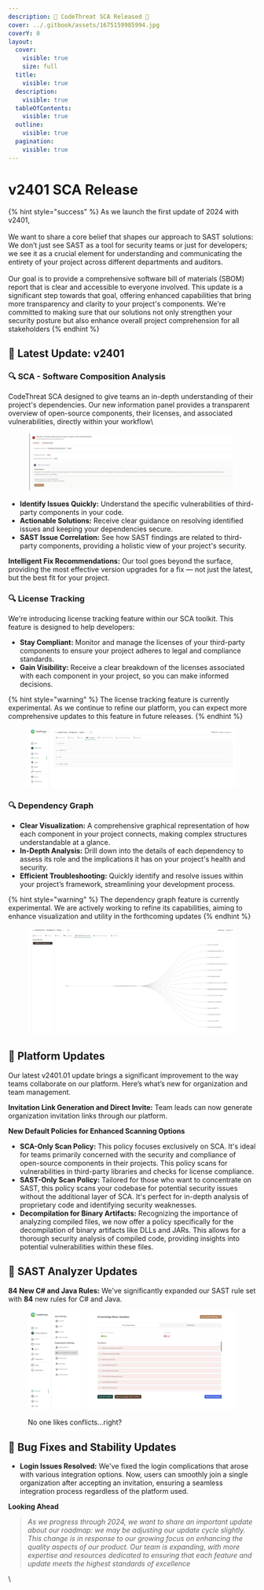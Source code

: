 ```yaml
---
description: 🚀 CodeThreat SCA Released 🚀
cover: ../.gitbook/assets/1675159985994.jpg
coverY: 0
layout:
  cover:
    visible: true
    size: full
  title:
    visible: true
  description:
    visible: true
  tableOfContents:
    visible: true
  outline:
    visible: true
  pagination:
    visible: true
---
```


# v2401 SCA Release

{% hint style="success" %}
As we launch the first update of 2024 with v2401, \
\
We want to share a core belief that shapes our approach to SAST solutions: We don’t just see SAST as a tool for security teams or just for developers; we see it as a crucial element for understanding and communicating the entirety of your project across different departments and auditors. \
\
Our goal is to provide a comprehensive software bill of materials (SBOM) report that is clear and accessible to everyone involved. This update is a significant step towards that goal, offering enhanced capabilities that bring more transparency and clarity to your project's components. We're committed to making sure that our solutions not only strengthen your security posture but also enhance overall project comprehension for all stakeholders
{% endhint %}

## 🌟 **Latest Update:** v2401

### 🔍  **SCA - Software Composition Analysis**

CodeThreat SCA designed to give teams an in-depth understanding of their project's dependencies. Our new information panel provides a transparent overview of open-source components, their licenses, and associated vulnerabilities, directly within your workflow\


<figure><img src="../.gitbook/assets/image (1) (1) (1) (1).png" alt=""><figcaption></figcaption></figure>

* **Identify Issues Quickly:** Understand the specific vulnerabilities of third-party components in your code.
* **Actionable Solutions:** Receive clear guidance on resolving identified issues and keeping your dependencies secure.
* **SAST Issue Correlation:** See how SAST findings are related to third-party components, providing a holistic view of your project's security.

**Intelligent Fix Recommendations:** Our tool goes beyond the surface, providing the most effective version upgrades for a fix — not just the latest, but the best fit for your project.

### 🔍  License Tracking&#x20;

We're introducing license tracking feature within our SCA toolkit. This feature is designed to help developers:

* **Stay Compliant:** Monitor and manage the licenses of your third-party components to ensure your project adheres to legal and compliance standards.
* **Gain Visibility:** Receive a clear breakdown of the licenses associated with each component in your project, so you can make informed decisions.

{% hint style="warning" %}
The license tracking feature is currently experimental. As we continue to refine our platform, you can expect more comprehensive updates to this feature in future releases.
{% endhint %}

<figure><img src="../.gitbook/assets/image (2) (1) (1) (1).png" alt=""><figcaption></figcaption></figure>

### 🔍  Dependency Graph

* **Clear Visualization:** A comprehensive graphical representation of how each component in your project connects, making complex structures understandable at a glance.
* **In-Depth Analysis:** Drill down into the details of each dependency to assess its role and the implications it has on your project's health and security.
* **Efficient Troubleshooting:** Quickly identify and resolve issues within your project’s framework, streamlining your development process.

{% hint style="warning" %}
The dependency graph feature is currently experimental. We are actively working to refine its capabilities, aiming to enhance visualization and utility in the forthcoming updates
{% endhint %}

<figure><img src="../.gitbook/assets/image (4) (1) (1) (1).png" alt=""><figcaption></figcaption></figure>

## 🚀 Platform Updates

Our latest v2401.01 update brings a significant improvement to the way teams collaborate on our platform. Here’s what’s new for organization and team management.

**Invitation Link Generation and Direct Invite:** Team leads can now generate organization invitation links through our platform. &#x20;

**New Default Policies for Enhanced Scanning Options**

* **SCA-Only Scan Policy:** This policy focuses exclusively on SCA. It's ideal for teams primarily concerned with the security and compliance of open-source components in their projects. This policy scans for vulnerabilities in third-party libraries and checks for license compliance.
* **SAST-Only Scan Policy:** Tailored for those who want to concentrate on SAST, this policy scans your codebase for potential security issues without the additional layer of SCA. It's perfect for in-depth analysis of proprietary code and identifying security weaknesses.
* **Decompilation for Binary Artifacts:** Recognizing the importance of analyzing compiled files, we now offer a policy specifically for the decompilation of binary artifacts like DLLs and JARs. This allows for a thorough security analysis of compiled code, providing insights into potential vulnerabilities within these files.

## 🚀 SAST Analyzer Updates

**84 New C# and Java Rules:** We've significantly expanded our SAST rule set with **84** new rules for C# and Java.

<figure><img src="../.gitbook/assets/image (13) (1).png" alt=""><figcaption><p>No one likes conflicts...right? </p></figcaption></figure>

## 🐛 **Bug Fixes and Stability Updates**

* **Login Issues Resolved:** We've fixed the login complications that arose with various integration options. Now, users can smoothly join a single organization after accepting an invitation, ensuring a seamless integration process regardless of the platform used.



**Looking Ahead**

> _As we progress through 2024, we want to share an important update about our roadmap: we may be adjusting our update cycle slightly. This change is in response to our growing focus on enhancing the quality aspects of our product. Our team is expanding, with more expertise and resources dedicated to ensuring that each feature and update meets the highest standards of excellence_

\


